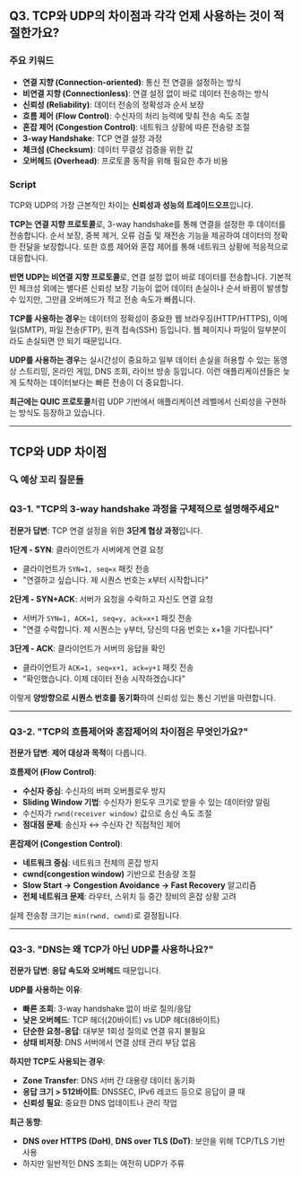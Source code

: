 ## Q3. TCP와 UDP의 차이점과 각각 언제 사용하는 것이 적절한가요?

### 주요 키워드

- **연결 지향 (Connection-oriented)**: 통신 전 연결을 설정하는 방식
- **비연결 지향 (Connectionless)**: 연결 설정 없이 바로 데이터 전송하는 방식
- **신뢰성 (Reliability)**: 데이터 전송의 정확성과 순서 보장
- **흐름 제어 (Flow Control)**: 수신자의 처리 능력에 맞춰 전송 속도 조절
- **혼잡 제어 (Congestion Control)**: 네트워크 상황에 따른 전송량 조절
- **3-way Handshake**: TCP 연결 설정 과정
- **체크섬 (Checksum)**: 데이터 무결성 검증을 위한 값
- **오버헤드 (Overhead)**: 프로토콜 동작을 위해 필요한 추가 비용

### Script

TCP와 UDP의 가장 근본적인 차이는 **신뢰성과 성능의 트레이드오프**입니다.

**TCP는 연결 지향 프로토콜**로, 3-way handshake를 통해 연결을 설정한 후 데이터를 전송합니다. 순서 보장, 중복 제거, 오류 검출 및 재전송 기능을 제공하여 데이터의 정확한 전달을 보장합니다. 또한 흐름 제어와 혼잡 제어를 통해 네트워크 상황에 적응적으로 대응합니다.

**반면 UDP는 비연결 지향 프로토콜**로, 연결 설정 없이 바로 데이터를 전송합니다. 기본적인 체크섬 외에는 별다른 신뢰성 보장 기능이 없어 데이터 손실이나 순서 바뀜이 발생할 수 있지만, 그만큼 오버헤드가 적고 전송 속도가 빠릅니다.

**TCP를 사용하는 경우**는 데이터의 정확성이 중요한 웹 브라우징(HTTP/HTTPS), 이메일(SMTP), 파일 전송(FTP), 원격 접속(SSH) 등입니다. 웹 페이지나 파일이 일부분이라도 손실되면 안 되기 때문입니다.

**UDP를 사용하는 경우**는 실시간성이 중요하고 일부 데이터 손실을 허용할 수 있는 동영상 스트리밍, 온라인 게임, DNS 조회, 라이브 방송 등입니다. 이런 애플리케이션들은 늦게 도착하는 데이터보다는 빠른 전송이 더 중요합니다.

**최근에는 QUIC 프로토콜**처럼 UDP 기반에서 애플리케이션 레벨에서 신뢰성을 구현하는 방식도 등장하고 있습니다.

---

## TCP와 UDP 차이점

### 🔍 예상 꼬리 질문들

### Q3-1. "TCP의 3-way handshake 과정을 구체적으로 설명해주세요"

**전문가 답변**:
TCP 연결 설정을 위한 **3단계 협상 과정**입니다.

**1단계 - SYN**: 클라이언트가 서버에게 연결 요청

- 클라이언트가 `SYN=1, seq=x` 패킷 전송
- "연결하고 싶습니다. 제 시퀀스 번호는 x부터 시작합니다"

**2단계 - SYN+ACK**: 서버가 요청을 수락하고 자신도 연결 요청

- 서버가 `SYN=1, ACK=1, seq=y, ack=x+1` 패킷 전송
- "연결 수락합니다. 제 시퀀스는 y부터, 당신의 다음 번호는 x+1을 기다립니다"

**3단계 - ACK**: 클라이언트가 서버의 응답을 확인

- 클라이언트가 `ACK=1, seq=x+1, ack=y+1` 패킷 전송
- "확인했습니다. 이제 데이터 전송 시작하겠습니다"

이렇게 **양방향으로 시퀀스 번호를 동기화**하여 신뢰성 있는 통신 기반을 마련합니다.

---

### Q3-2. "TCP의 흐름제어와 혼잡제어의 차이점은 무엇인가요?"

**전문가 답변**:
**제어 대상과 목적**이 다릅니다.

**흐름제어 (Flow Control)**:

- **수신자 중심**: 수신자의 버퍼 오버플로우 방지
- **Sliding Window 기법**: 수신자가 윈도우 크기로 받을 수 있는 데이터양 알림
- 수신자가 `rwnd(receiver window)` 값으로 송신 속도 조절
- **점대점 문제**: 송신자 ↔ 수신자 간 직접적인 제어

**혼잡제어 (Congestion Control)**:

- **네트워크 중심**: 네트워크 전체의 혼잡 방지
- **cwnd(congestion window)** 기반으로 전송량 조절
- **Slow Start → Congestion Avoidance → Fast Recovery** 알고리즘
- **전체 네트워크 문제**: 라우터, 스위치 등 중간 장비의 혼잡 상황 고려

실제 전송창 크기는 `min(rwnd, cwnd)`로 결정됩니다.

---

### Q3-3. "DNS는 왜 TCP가 아닌 UDP를 사용하나요?"

**전문가 답변**:
**응답 속도와 오버헤드** 때문입니다.

**UDP를 사용하는 이유**:

- **빠른 조회**: 3-way handshake 없이 바로 질의/응답
- **낮은 오버헤드**: TCP 헤더(20바이트) vs UDP 헤더(8바이트)
- **단순한 요청-응답**: 대부분 1회성 질의로 연결 유지 불필요
- **상태 비저장**: DNS 서버에서 연결 상태 관리 부담 없음

**하지만 TCP도 사용되는 경우**:

- **Zone Transfer**: DNS 서버 간 대용량 데이터 동기화
- **응답 크기 > 512바이트**: DNSSEC, IPv6 레코드 등으로 응답이 클 때
- **신뢰성 필요**: 중요한 DNS 업데이트나 관리 작업

**최근 동향**:

- **DNS over HTTPS (DoH)**, **DNS over TLS (DoT)**: 보안을 위해 TCP/TLS 기반 사용
- 하지만 일반적인 DNS 조회는 여전히 UDP가 주류
